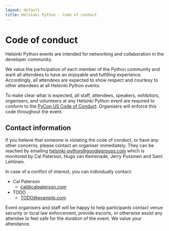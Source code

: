 ```yaml
---
layout: default
title: Helsinki Python - Code of conduct
---
```


# Code of conduct

Helsinki Python events are intended for networking and collaboration in the developer community.

We value the participation of each member of the Python community and want all attendees to have an enjoyable and fulfilling experience. Accordingly, all attendees are expected to show respect and courtesy to other attendees at all Helsinki Python events.

To make clear what is expected, all staff, attendees, speakers, exhibitors, organisers, and volunteers at any Helsinki Python event are required to conform to the
[PyCon US Code of Conduct](https://policies.python.org/us.pycon.org/code-of-conduct/). Organisers will enforce this code throughout the event.

## Contact information

If you believe that someone is violating the code of conduct, or have any other concerns, please contact an organiser immediately. They can be reached by emailing <helsinki-python@googlegroups.com> which is monitored by
Cal Paterson, Hugo van Kemenade, Jerry Pussinen and Sami Lehtinen.

In case of a conflict of interest, you can individually contact:

- Cal Paterson
  - <cal@calpaterson.com>
- TODO
  - <TODO@example.com>

Event organisers and staff will be happy to help participants contact venue security or local law enforcement, provide escorts, or otherwise assist any attendee to feel safe for the duration of the event. We value your attendance.
